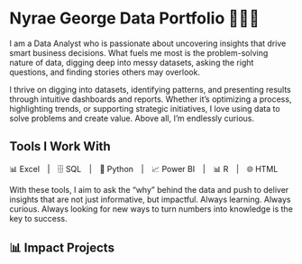 # Nyrae George Data Portfolio 👩🏾‍💻 

I am a Data Analyst who is passionate about uncovering insights that drive smart business decisions. What fuels me most is the problem-solving nature of data, digging deep into messy datasets, asking the right questions, and finding stories others may overlook.

I thrive on digging into datasets, identifying patterns, and presenting results through intuitive dashboards and reports. Whether it’s optimizing a process, highlighting trends, or supporting strategic initiatives, I love using data to solve problems and create value. Above all, I’m endlessly curious. 

## Tools I Work With
📊 Excel | 🗄️ SQL | 🐍 Python | 📈 Power BI | 📊 R | 🌐 HTML

With these tools, I aim to ask the “why” behind the data and push to deliver insights that are not just informative, but impactful. Always learning. Always curious. Always looking for new ways to turn numbers into knowledge is the key to success.

## 📊 Impact Projects 
